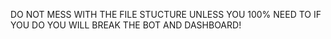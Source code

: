 DO NOT MESS WITH THE FILE STUCTURE UNLESS YOU 100% NEED TO IF YOU DO YOU WILL BREAK THE BOT AND DASHBOARD!